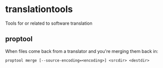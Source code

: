 translationtools
================

Tools for or related to software translation

proptool
--------

When files come back from a translator and you're merging them back in:

    proptool merge [--source-encoding=<encoding>] <srcdir> <destdir>


